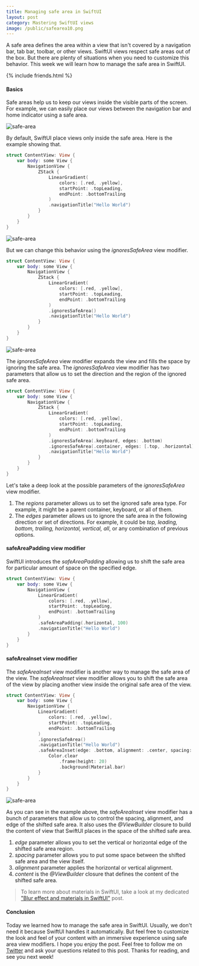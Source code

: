 ```yaml
---
title: Managing safe area in SwiftUI
layout: post
category: Mastering SwiftUI views
image: /public/safearea10.png
---
```


A safe area defines the area within a view that isn't covered by a navigation bar, tab bar, toolbar, or other views. SwiftUI views respect safe areas out of the box. But there are plenty of situations when you need to customize this behavior. This week we will learn how to manage the safe area in SwiftUI.

{% include friends.html %}

#### Basics
Safe areas help us to keep our views inside the visible parts of the screen. For example, we can easily place our views between the navigation bar and home indicator using a safe area.

![safe-area](/public/safearea10.png)

By default, SwiftUI place views only inside the safe area. Here is the example showing that.

```swift
struct ContentView: View {
    var body: some View {
        NavigationView {
            ZStack {
                LinearGradient(
                    colors: [.red, .yellow],
                    startPoint: .topLeading,
                    endPoint: .bottomTrailing
                )
                .navigationTitle("Hello World")
            }
        }
    }
}
```

![safe-area](/public/safearea1.png)

But we can change this behavior using the *ignoresSafeArea* view modifier.

```swift
struct ContentView: View {
    var body: some View {
        NavigationView {
            ZStack {
                LinearGradient(
                    colors: [.red, .yellow],
                    startPoint: .topLeading,
                    endPoint: .bottomTrailing
                )
                .ignoresSafeArea()
                .navigationTitle("Hello World")
            }
        }
    }
}
```

![safe-area](/public/safearea2.png)

The *ignoresSafeArea* view modifier expands the view and fills the space by ignoring the safe area. The *ignoresSafeArea* view modifier has two parameters that allow us to set the direction and the region of the ignored safe area.

```swift
struct ContentView: View {
    var body: some View {
        NavigationView {
            ZStack {
                LinearGradient(
                    colors: [.red, .yellow],
                    startPoint: .topLeading,
                    endPoint: .bottomTrailing
                )
                .ignoresSafeArea(.keyboard, edges: .bottom)
                .ignoresSafeArea(.container, edges: [.top, .horizontal])
                .navigationTitle("Hello World")
            }
        }
    }
}
```

Let's take a deep look at the possible parameters of the *ignoresSafeArea* view modifier.
1. The *regions* parameter allows us to set the ignored safe area type. For example, it might be a parent container, keyboard, or all of them.
2. The *edges* parameter allows us to ignore the safe area in the following direction or set of directions. For example, it could be *top, leading, bottom, trailing, horizontal, vertical, all*, or any combination of previous options.

#### safeAreaPadding view modifier
SwiftUI introduces the *safeAreaPadding* allowing us to shift the safe area for particular amount of space on the specified edge.

```swift
struct ContentView: View {
    var body: some View {
        NavigationView {
            LinearGradient(
                colors: [.red, .yellow],
                startPoint: .topLeading,
                endPoint: .bottomTrailing
            )
            .safeAreaPadding(.horizontal, 100)
            .navigationTitle("Hello World")
        }
    }
}
```

#### safeAreaInset view modifier
The *safeAreaInset* view modifier is another way to manage the safe area of the view. The *safeAreaInset* view modifier allows you to shift the safe area of the view by placing another view inside the original safe area of the view.

```swift
struct ContentView: View {
    var body: some View {
        NavigationView {
            LinearGradient(
                colors: [.red, .yellow],
                startPoint: .topLeading,
                endPoint: .bottomTrailing
            )
            .ignoresSafeArea()
            .navigationTitle("Hello World")
            .safeAreaInset(edge: .bottom, alignment: .center, spacing: 0) {
                Color.clear
                    .frame(height: 20)
                    .background(Material.bar)
            }
        }
    }
}
```

![safe-area](/public/safearea3.png)

As you can see in the example above, the *safeAreaInset* view modifier has a bunch of parameters that allow us to control the spacing, alignment, and edge of the shifted safe area. It also uses the *@ViewBuilder* closure to build the content of view that SwiftUI places in the space of the shifted safe area.

1. *edge* parameter allows you to set the vertical or horizontal edge of the shifted safe area region.
2. *spacing* parameter allows you to put some space between the shifted safe area and the view itself.
3. *alignment* parameter applies the horizontal or vertical alignment.
4. *content* is the *@ViewBuilder* closure that defines the content of the shifted safe area.

> To learn more about materials in SwiftUI, take a look at my dedicated ["Blur effect and materials in SwiftUI"](/2021/10/28/blur-effect-and-materials-in-swiftui/) post.

#### Conclusion
Today we learned how to manage the safe area in SwiftUI. Usually, we don't need it because SwiftUI handles it automatically. But feel free to customize the look and feel of your content with an immersive experience using safe area view modifiers. I hope you enjoy the post. Feel free to follow me on [Twitter](https://twitter.com/mecid) and ask your questions related to this post. Thanks for reading, and see you next week!

